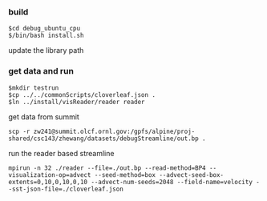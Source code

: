 

### build

```
$cd debug_ubuntu_cpu
$/bin/bash install.sh
```

update the library path


### get data and run

```
$mkdir testrun
$cp ../../commonScripts/cloverleaf.json .
$ln ../install/visReader/reader reader
```
get data from summit

```
scp -r zw241@summit.olcf.ornl.gov:/gpfs/alpine/proj-shared/csc143/zhewang/datasets/debugStreamline/out.bp .
```

run the reader based streamline

```
mpirun -n 32 ./reader --file=./out.bp --read-method=BP4 --visualization-op=advect --seed-method=box --advect-seed-box-extents=0,10,0,10,0,10 --advect-num-seeds=2048 --field-name=velocity --sst-json-file=./cloverleaf.json
```